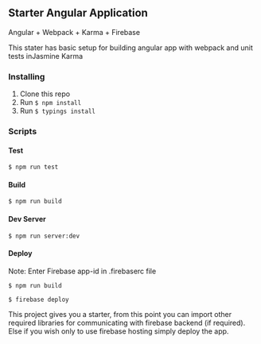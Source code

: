 ## Starter Angular Application
Angular + Webpack + Karma + Firebase

This stater has basic setup for building angular app with webpack and unit tests inJasmine Karma

### Installing
1. Clone this repo
2. Run `$ npm install`
3. Run `$ typings install`

### Scripts

#### Test
```shell
$ npm run test
```

#### Build
```shell
$ npm run build
```

#### Dev Server
```shell
$ npm run server:dev
```

#### Deploy
Note: Enter Firebase app-id in .firebaserc file
```shell
$ npm run build

$ firebase deploy
```

This project gives you a starter, from this point you can import other required libraries for communicating with firebase backend (if required). Else if you wish only to use firebase hosting simply deploy the app.
